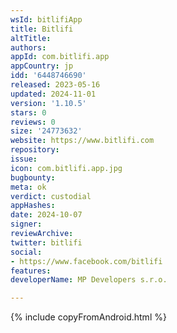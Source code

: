 ```yaml
---
wsId: bitlifiApp
title: Bitlifi
altTitle: 
authors: 
appId: com.bitlifi.app
appCountry: jp
idd: '6448746690'
released: 2023-05-16
updated: 2024-11-01
version: '1.10.5'
stars: 0
reviews: 0
size: '24773632'
website: https://www.bitlifi.com
repository: 
issue: 
icon: com.bitlifi.app.jpg
bugbounty: 
meta: ok
verdict: custodial
appHashes: 
date: 2024-10-07
signer: 
reviewArchive: 
twitter: bitlifi
social:
- https://www.facebook.com/bitlifi
features: 
developerName: MP Developers s.r.o.

---
```


{% include copyFromAndroid.html %}